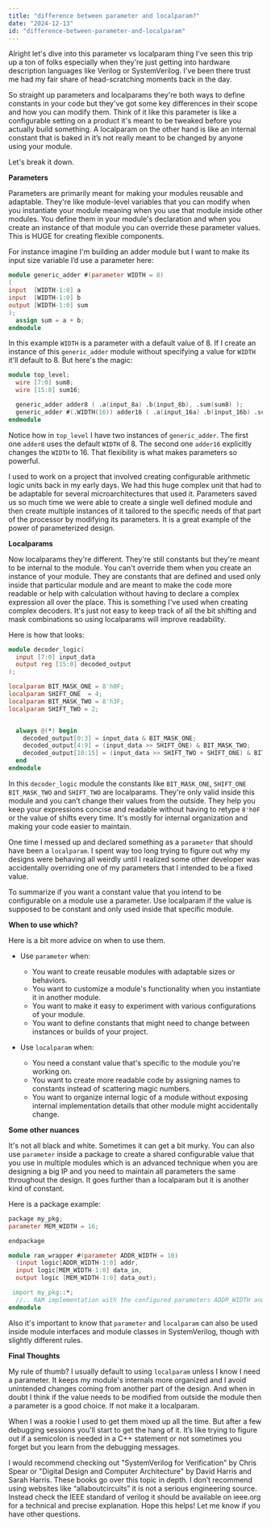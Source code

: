 ```yaml
---
title: "difference between parameter and localparam?"
date: "2024-12-13"
id: "difference-between-parameter-and-localparam"
---
```


Alright let's dive into this parameter vs localparam thing I've seen this trip up a ton of folks especially when they're just getting into hardware description languages like Verilog or SystemVerilog. I've been there trust me had my fair share of head-scratching moments back in the day.

So straight up parameters and localparams they're both ways to define constants in your code but they've got some key differences in their scope and how you can modify them. Think of it like this parameter is like a configurable setting on a product it's meant to be tweaked before you actually build something. A localparam on the other hand is like an internal constant that is baked in it’s not really meant to be changed by anyone using your module.

Let's break it down.

**Parameters**

Parameters are primarily meant for making your modules reusable and adaptable. They're like module-level variables that you can modify when you instantiate your module meaning when you use that module inside other modules. You define them in your module's declaration and when you create an instance of that module you can override these parameter values. This is HUGE for creating flexible components.

For instance imagine I'm building an adder module but I want to make its input size variable I’d use a parameter here:

```verilog
module generic_adder #(parameter WIDTH = 8)
(
input  [WIDTH-1:0] a
input  [WIDTH-1:0] b
output [WIDTH-1:0] sum
);
  assign sum = a + b;
endmodule
```
In this example `WIDTH` is a parameter with a default value of 8. If I create an instance of this `generic_adder` module without specifying a value for `WIDTH` it'll default to 8. But here's the magic:

```verilog
module top_level;
  wire [7:0] sum8;
  wire [15:0] sum16;

  generic_adder adder8 ( .a(input_8a) .b(input_8b), .sum(sum8) );
  generic_adder #(.WIDTH(16)) adder16 ( .a(input_16a) .b(input_16b) .sum(sum16) );
endmodule
```

Notice how in `top_level` I have two instances of `generic_adder`. The first one `adder8` uses the default `WIDTH` of 8. The second one `adder16` explicitly changes the `WIDTH` to 16. That flexibility is what makes parameters so powerful.

I used to work on a project that involved creating configurable arithmetic logic units back in my early days. We had this huge complex unit that had to be adaptable for several microarchitectures that used it. Parameters saved us so much time we were able to create a single well defined module and then create multiple instances of it tailored to the specific needs of that part of the processor by modifying its parameters. It is a great example of the power of parameterized design.

**Localparams**

Now localparams they're different. They're still constants but they're meant to be internal to the module. You can't override them when you create an instance of your module. They are constants that are defined and used only inside that particular module and are meant to make the code more readable or help with calculation without having to declare a complex expression all over the place. This is something I've used when creating complex decoders. It's just not easy to keep track of all the bit shifting and mask combinations so using localparams will improve readability.

Here is how that looks:

```verilog
module decoder_logic(
  input [7:0] input_data
  output reg [15:0] decoded_output
);

localparam BIT_MASK_ONE = 8'h0F;
localparam SHIFT_ONE  = 4;
localparam BIT_MASK_TWO = 8'h3F;
localparam SHIFT_TWO = 2;


  always @(*) begin
    decoded_output[0:3] = input_data & BIT_MASK_ONE;
    decoded_output[4:9] = (input_data >> SHIFT_ONE) & BIT_MASK_TWO;
    decoded_output[10:15] = (input_data >> SHIFT_TWO + SHIFT_ONE) & BIT_MASK_ONE;
  end
endmodule
```
In this `decoder_logic` module the constants like `BIT_MASK_ONE`, `SHIFT_ONE`  `BIT_MASK_TWO` and `SHIFT_TWO` are localparams. They're only valid inside this module and you can’t change their values from the outside. They help you keep your expressions concise and readable without having to retype `8'h0F` or the value of shifts every time. It's mostly for internal organization and making your code easier to maintain.

One time I messed up and declared something as a `parameter` that should have been a `localparam`. I spent way too long trying to figure out why my designs were behaving all weirdly until I realized some other developer was accidentally overriding one of my parameters that I intended to be a fixed value.

To summarize if you want a constant value that you intend to be configurable on a module use a parameter. Use localparam if the value is supposed to be constant and only used inside that specific module.

**When to use which?**

Here is a bit more advice on when to use them.

*   Use `parameter` when:
    *   You want to create reusable modules with adaptable sizes or behaviors.
    *   You want to customize a module's functionality when you instantiate it in another module.
    *   You want to make it easy to experiment with various configurations of your module.
    *   You want to define constants that might need to change between instances or builds of your project.

*   Use `localparam` when:
    *   You need a constant value that's specific to the module you're working on.
    *   You want to create more readable code by assigning names to constants instead of scattering magic numbers.
    *   You want to organize internal logic of a module without exposing internal implementation details that other module might accidentally change.

**Some other nuances**

It's not all black and white. Sometimes it can get a bit murky. You can also use `parameter` inside a package to create a shared configurable value that you use in multiple modules which is an advanced technique when you are designing a big IP and you need to maintain all parameters the same throughout the design. It goes further than a localparam but it is another kind of constant.

Here is a package example:

```verilog
package my_pkg;
parameter MEM_WIDTH = 16;

endpackage

module ram_wrapper #(parameter ADDR_WIDTH = 10)
  (input logic[ADDR_WIDTH-1:0] addr,
  input logic[MEM_WIDTH-1:0] data_in,
  output logic [MEM_WIDTH-1:0] data_out);

 import my_pkg::*;
  //.. RAM implementation with the configured parameters ADDR_WIDTH and MEM_WIDTH
endmodule
```

Also it's important to know that `parameter` and `localparam` can also be used inside module interfaces and module classes in SystemVerilog, though with slightly different rules.

**Final Thoughts**

My rule of thumb? I usually default to using `localparam` unless I know I need a parameter. It keeps my module's internals more organized and I avoid unintended changes coming from another part of the design. And when in doubt I think if the value needs to be modified from outside the module then a parameter is a good choice. If not make it a localparam.

When I was a rookie I used to get them mixed up all the time. But after a few debugging sessions you'll start to get the hang of it. It’s like trying to figure out if a semicolon is needed in a C++ statement or not sometimes you forget but you learn from the debugging messages.

I would recommend checking out "SystemVerilog for Verification" by Chris Spear or "Digital Design and Computer Architecture" by David Harris and Sarah Harris. These books go over this topic in depth. I don’t recommend using websites like “allaboutcircuits” it is not a serious engineering source. Instead check the IEEE standard of verilog it should be available on ieee.org for a technical and precise explanation.
Hope this helps! Let me know if you have other questions.
